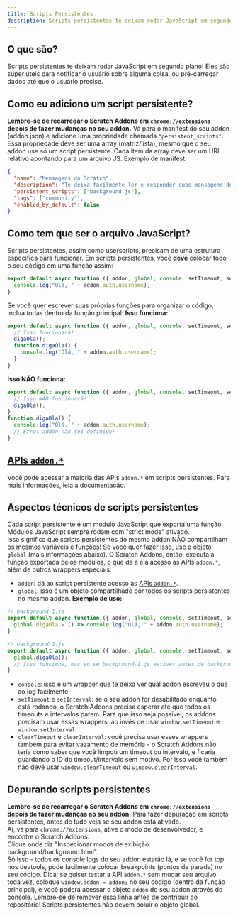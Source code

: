 ```yaml
---
title: Scripts Persistentes
description: Scripts persistentes te deixam rodar JavaScript em segundo plano! Eles são super úteis para notificar o usuário sobre alguma coisa, ou pré-carregar dados até que o usuário precise.
---
```

## O que são?
Scripts persistentes te deixam rodar JavaScript em segundo plano! Eles são super úteis para notificar o usuário sobre alguma coisa, ou pré-carregar dados até que o usuário precise.

## Como eu adiciono um script persistente?
**Lembre-se de recarregar o Scratch Addons em `chrome://extensions` depois de fazer mudanças no seu addon.**
Vá para o manifest do seu addon (addon.json) e adicione uma propriedade chamada `"persistent_scripts"`.  
Essa propriedade deve ser uma array (matriz/lista), mesmo que o seu addon use só um script persistente. 
Cada item da array deve ser um URL relativo apontando para um arquivo JS.
Exemplo de manifest:
```json
{
  "name": "Mensagens do Scratch",
  "description": "Te deixa facilmente ler e responder suas mensagens do Scratch",
  "persistent_scripts": ["background.js"],
  "tags": ["community"],
  "enabled_by_default": false
}
```

## Como tem que ser o arquivo JavaScript?
Scripts persistentes, assim como userscripts, precisam de uma estrutura específica para funcionar.
Em scripts persistentes, você **deve** colocar todo o seu código em uma função assim:
```js
export default async function ({ addon, global, console, setTimeout, setInterval, clearTimeout, clearInterval }) {
  console.log("Olá, " + addon.auth.username);
}
```
Se você quer escrever suas próprias funções para organizar o código, inclua todas dentro da função principal:
**Isso funciona:**
```js
export default async function ({ addon, global, console, setTimeout, setInterval, clearTimeout, clearInterval }) {
  // Isso funcionará!
  digaOla();
  function digaOla() {
    console.log("Olá, " + addon.auth.username);
  }
}
```
**Isso NÃO funciona:**
```js
export default async function ({ addon, global, console, setTimeout, setInterval, clearTimeout, clearInterval }) {
  // Isso NÃO funcionará!
  digaOla();
}
function digaOla() {
  console.log("Olá, " + addon.auth.username);
  // Erro: addon não foi definido!
}
```

## [APIs `addon.*`](/docs/developing/addon-apis-reference)
Você pode acessar a maioria das APIs `addon.*` em scripts persistentes. Para mais informações, leia a documentação.

## Aspectos técnicos de scripts persistentes
Cada script persistente é um módulo JavaScript que exporta uma função. Módulos JavaScript sempre rodam com "strict mode" ativado.    
Isso significa que scripts persistentes do mesmo addon NÃO compartilham os mesmos variáveis e funções! Se você quer fazer isso, use o objeto `global` (mais informações abaixo).
O Scratch Addons, então, executa a função exportada pelos módulos, o que dá a ela acesso às APIs `addon.*`, além de outros wrappers especiais:
- `addon`: dá ao script persistente acesso às [APIs `addon.*`](/docs/developing/addon-apis-reference).
- `global`: isso é um objeto compartilhado por todos os scripts persistentes no mesmo addon. **Exemplo de uso:**
```js
// background-1.js
export default async function ({ addon, global, console, setTimeout, setInterval, clearTimeout, clearInterval }) {
  global.digaOla = () => console.log("Olá, " + addon.auth.username);
}

// background-2.js
export default async function ({ addon, global, console, setTimeout, setInterval, clearTimeout, clearInterval }) {
  global.digaOla();
  // Isso funciona, mas só se background-1.js estiver antes de background-2.js na array persistent_scripts do manifest do addon.
}
```
- `console`: isso é um wrapper que te deixa ver qual addon escreveu o quê ao log facilmente.
- `setTimeout` e `setInterval`: se o seu addon for desabilitado enquanto está rodando, o Scratch Addons precisa esperar até que todos os timeouts e intervalos parem. Para que isso seja possível, os addons precisam usar essas wrappers, ao invés de usar `window.setTimeout` e `window.setInterval`.
- `clearTimeout` e `clearInterval`: você precisa usar esses wrappers também para evitar vazamento de memória - o Scratch Addons não teria como saber que você limpou um timeout ou intervalo, e ficaria guardando o ID do timeout/intervalo sem motivo. Por isso você também não deve usar `window.clearTimeout` ou `window.clearInterval`.

## Depurando scripts persistentes
**Lembre-se de recarregar o Scratch Addons em `chrome://extensions` depois de fazer mudanças ao seu addon.**
Para fazer depuração em scripts persistentes, antes de tudo veja se seu addon está ativado.  
Aí, vá para `chrome://extensions`, ative o modo de desenvolvedor, e encontre o Scratch Addons.  
Clique onde diz "Inspecionar modos de exibição: background/background.html".  
Só isso - todos os console logs do seu addon estarão lá, e se você for top nos devtools, pode facilmente colocar breakpoints (pontos de parada) no seu código.
Dica: se quiser testar a API `addon.*` sem mudar seu arquivo toda vez, coloque `window.addon = addon;` no seu código (dentro da função principal),  e você poderá acessar o objeto `addon` do seu addon através do console. Lembre-se de remover essa linha antes de contribuir ao repositório! Scripts persistentes não devem poluir o objeto global.